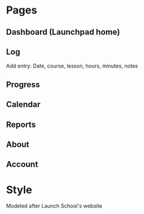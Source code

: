 # Pages
## Dashboard (Launchpad home)
## Log
Add entry: Date, course, lesson, hours, minutes, notes
## Progress
## Calendar
## Reports
## About
## Account


# Style
Modeled after Launch School's website